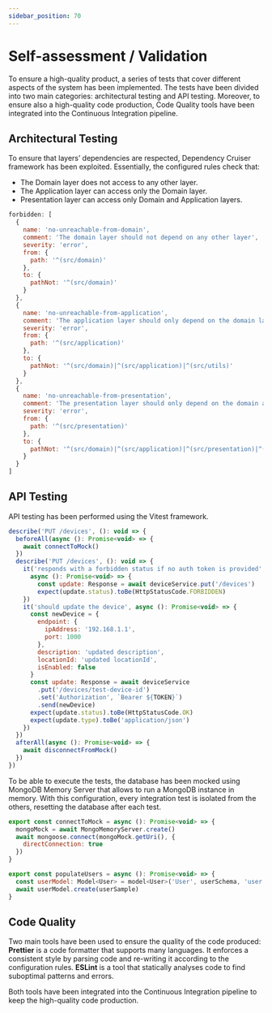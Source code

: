 ```yaml
---
sidebar_position: 70
---
```


# Self-assessment / Validation

To ensure a high-quality product, a series of tests that cover different aspects of the system has been implemented.
The tests have been divided into two main categories: architectural testing and API testing.
Moreover, to ensure also a high-quality code production, Code Quality tools have been integrated into the Continuous Integration pipeline.

## Architectural Testing

To ensure that layers’ dependencies are respected, Dependency Cruiser framework has been exploited.
Essentially, the configured rules check that:
- The Domain layer does not access to any other layer.
- The Application layer can access only the Domain layer.
- Presentation layer can access only Domain and Application layers.

<Summary title="Dependency Cruiser rules">

```javascript
forbidden: [
  {
    name: 'no-unreachable-from-domain',
    comment: 'The domain layer should not depend on any other layer',
    severity: 'error',
    from: {
      path: '^(src/domain)'
    },
    to: {
      pathNot: '^(src/domain)'
    }
  },
  {
    name: 'no-unreachable-from-application',
    comment: 'The application layer should only depend on the domain layer',
    severity: 'error',
    from: {
      path: '^(src/application)'
    },
    to: {
      pathNot: '^(src/domain)|^(src/application)|^(src/utils)'
    }
  },
  {
    name: 'no-unreachable-from-presentation',
    comment: 'The presentation layer should only depend on the domain and application layers',
    severity: 'error',
    from: {
      path: '^(src/presentation)'
    },
    to: {
      pathNot: '^(src/domain)|^(src/application)|^(src/presentation)|^(src/utils)|^(node_modules/zod)'
    }
  }
]
```

</Summary>

## API Testing

API testing has been performed using the Vitest framework.

<Summary title="Example: testing the PUT /devices endpoint">

```javascript
describe('PUT /devices', (): void => {
  beforeAll(async (): Promise<void> => {
    await connectToMock()
  })
  describe('PUT /devices', (): void => {
    it('responds with a forbidden status if no auth token is provided', 
      async (): Promise<void> => {
        const update: Response = await deviceService.put('/devices')
        expect(update.status).toBe(HttpStatusCode.FORBIDDEN)
    })
    it('should update the device', async (): Promise<void> => {
      const newDevice = {
        endpoint: {
          ipAddress: '192.168.1.1',
          port: 1000
        },
        description: 'updated description',
        locationId: 'updated locationId',
        isEnabled: false
      }
      const update: Response = await deviceService
        .put('/devices/test-device-id')
        .set('Authorization', `Bearer ${TOKEN}`)
        .send(newDevice)
      expect(update.status).toBe(HttpStatusCode.OK)
      expect(update.type).toBe('application/json')
    })
  })
  afterAll(async (): Promise<void> => {
    await disconnectFromMock()
  })
})
```

</Summary>

To be able to execute the tests,
the database has been mocked using MongoDB Memory Server that allows to run a MongoDB instance in memory.
With this configuration, every integration test is isolated from the others, resetting the database after each test.

<Summary title="Example: connecting to the mock database">

```javascript
export const connectToMock = async (): Promise<void> => {
  mongoMock = await MongoMemoryServer.create()
  await mongoose.connect(mongoMock.getUri(), {
    directConnection: true
  })
}

export const populateUsers = async (): Promise<void> => {
  const userModel: Model<User> = model<User>('User', userSchema, 'user')
  await userModel.create(userSample)
}
```

</Summary>

## Code Quality

Two main tools have been used to ensure the quality of the code produced:
**Prettier** is a code formatter that supports many languages. It enforces a consistent style by parsing code and re-writing it according to the configuration rules.
**ESLint** is a tool that statically analyses code to find suboptimal patterns and errors.

Both tools have been integrated into the Continuous Integration pipeline to keep the high-quality code production.
